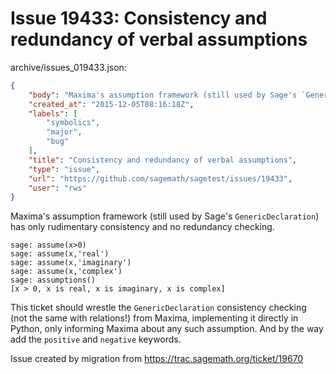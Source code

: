 # Issue 19433: Consistency and redundancy of verbal assumptions

archive/issues_019433.json:
```json
{
    "body": "Maxima's assumption framework (still used by Sage's `GenericDeclaration`) has only rudimentary consistency and no redundancy checking.\n\n```\nsage: assume(x>0)\nsage: assume(x,'real')\nsage: assume(x,'imaginary')\nsage: assume(x,'complex')\nsage: assumptions()\n[x > 0, x is real, x is imaginary, x is complex]\n```\n\nThis ticket should wrestle the `GenericDeclaration` consistency checking (not the same with relations!) from Maxima, implementing it directly in Python, only informing Maxima about any such assumption. And by the way add the `positive` and `negative` keywords.\n\nIssue created by migration from https://trac.sagemath.org/ticket/19670\n\n",
    "created_at": "2015-12-05T08:16:18Z",
    "labels": [
        "symbolics",
        "major",
        "bug"
    ],
    "title": "Consistency and redundancy of verbal assumptions",
    "type": "issue",
    "url": "https://github.com/sagemath/sagetest/issues/19433",
    "user": "rws"
}
```
Maxima's assumption framework (still used by Sage's `GenericDeclaration`) has only rudimentary consistency and no redundancy checking.

```
sage: assume(x>0)
sage: assume(x,'real')
sage: assume(x,'imaginary')
sage: assume(x,'complex')
sage: assumptions()
[x > 0, x is real, x is imaginary, x is complex]
```

This ticket should wrestle the `GenericDeclaration` consistency checking (not the same with relations!) from Maxima, implementing it directly in Python, only informing Maxima about any such assumption. And by the way add the `positive` and `negative` keywords.

Issue created by migration from https://trac.sagemath.org/ticket/19670


